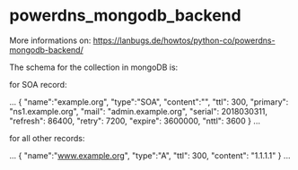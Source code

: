 # powerdns_mongodb_backend

More informations on: https://lanbugs.de/howtos/python-co/powerdns-mongodb-backend/

The schema for the collection in mongoDB is:

for SOA record:

...
{
 "name":"example.org",
 "type":"SOA",
 "content":"",
 "ttl": 300,
 "primary": "ns1.example.org",
 "mail": "admin.example.org",
 "serial": 2018030311,
 "refresh": 86400,
 "retry": 7200,
 "expire": 3600000,
 "nttl": 3600 
}
...

for all other records:

...
{
 "name":"www.example.org",
 "type":"A",
 "ttl": 300,
 "content": "1.1.1.1"
}
...

